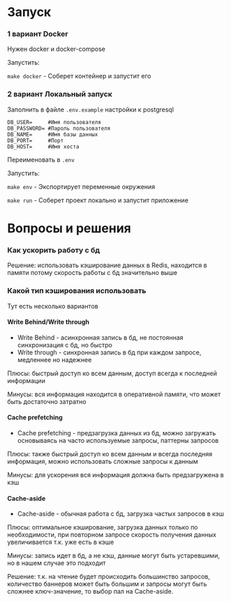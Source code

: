 # Запуск
### 1 вариант Docker
Нужен docker и docker-compose

Запустить:

```make docker``` - Соберет контейнер и запустит его

### 2 вариант Локальный запуск

Заполнить в файле ```.env.example``` настройки к postgresql
```
DB_USER=     #Имя пользователя
DB_PASSWORD= #Пароль пользователя
DB_NAME=     #Имя базы данных
DB_PORT=     #Порт
DB_HOST=     #Имя хоста
```
Переименовать в ```.env```

Запустить:

```make env``` - Экспортирует переменные окружения

``` make run ``` - Соберет проект локально и запустит приложение

# Вопросы и решения
### Как ускорить работу с бд
Решение: использовать кэширование данных в Redis, находится в памяти потому скорость работы с бд значительно выше
### Какой тип кэширования использовать
Тут есть несколько вариантов
#### Write Behind/Write through
* Write Behind - асинхронная запись в бд, не постоянная синхронизация с бд, но быстро
* Write through - синхронная запись в бд при каждом запросе, медленнее но надежнее

Плюсы: быстрый доступ ко всем данным, доступ всегда к последней информации

Минусы: вся информация находится в оперативной памяти, что может быть достаточно затратно

#### Сache prefetching
* Сache prefetching - предзагрузка данных из бд, можно загружать основываясь на часто используемые запросы, паттерны запросов

Плюсы: также быстрый доступ ко всем данным и всегда последняя информация, можно использовать сложные запросы к данным

Минусы: для ускорения вся информация должна быть предзагружена в кэш

#### Cache-aside
* Cache-aside - обычная работа с бд, загрузка частых запросов в кэш

Плюсы: оптимальное кэширование, загрузка данных только по необходимости, при повторном запросе скорость получения данных увеличивается т.к. уже есть в кэше

Минусы: запись идет в бд, а не кэш, данные могут быть устаревшими, но в нашем случае это подходит

Решение: т.к. на чтение будет происходить большинство запросов, количество баннеров может быть большим и запросы могут быть сложнее ключ-значение, то выбор пал на Cache-aside.